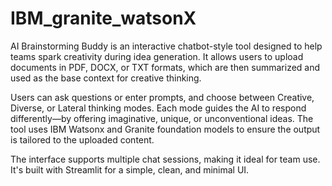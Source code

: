 # IBM_granite_watsonX
AI Brainstorming Buddy is an interactive chatbot-style tool designed to help teams spark creativity during idea generation. It allows users to upload documents in PDF, DOCX, or TXT formats, which are then summarized and used as the base context for creative thinking.

Users can ask questions or enter prompts, and choose between Creative, Diverse, or Lateral thinking modes. Each mode guides the AI to respond differently—by offering imaginative, unique, or unconventional ideas. The tool uses IBM Watsonx and Granite foundation models to ensure the output is tailored to the uploaded content.

The interface supports multiple chat sessions, making it ideal for team use. It's built with Streamlit for a simple, clean, and minimal UI.
